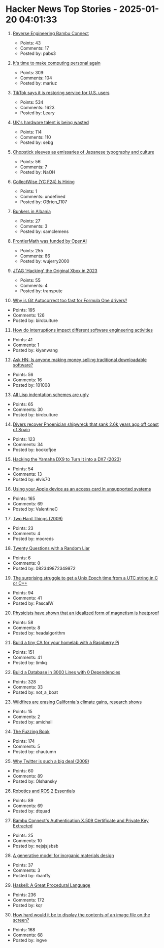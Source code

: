 # Hacker News Top Stories - 2025-01-20 04:01:33

1. [Reverse Engineering Bambu Connect](https://wiki.rossmanngroup.com/wiki/Reverse_Engineering_Bambu_Connect)
   - Points: 43
   - Comments: 17
   - Posted by: pabs3

2. [It's time to make computing personal again](https://www.vintagecomputing.com/index.php/archives/3292/the-pc-is-dead-its-time-to-make-computing-personal-again)
   - Points: 309
   - Comments: 104
   - Posted by: mariuz

3. [TikTok says it is restoring service for U.S. users](https://www.nbcnews.com/tech/tech-news/tiktok-says-restoring-service-us-users-rcna188320)
   - Points: 534
   - Comments: 1623
   - Posted by: Leary

4. [UK's hardware talent is being wasted](https://josef.cn/blog/uk-talent)
   - Points: 114
   - Comments: 110
   - Posted by: sebg

5. [Chopstick sleeves as emissaries of Japanese typography and culture](https://letterformarchive.org/news/this-just-in-chopstick-sleeves-as-emissaries-of-japanese-typography-and-culture/)
   - Points: 56
   - Comments: 7
   - Posted by: NaOH

6. [CollectWise (YC F24) Is Hiring](https://www.ycombinator.com/companies/collectwise/jobs/miUmVns-founding-engineer)
   - Points: 1
   - Comments: undefined
   - Posted by: OBrien_1107

7. [Bunkers in Albania](https://en.wikipedia.org/wiki/Bunkers_in_Albania)
   - Points: 27
   - Comments: 3
   - Posted by: samclemens

8. [FrontierMath was funded by OpenAI](https://www.lesswrong.com/posts/cu2E8wgmbdZbqeWqb/meemi-s-shortform)
   - Points: 255
   - Comments: 66
   - Posted by: wujerry2000

9. [JTAG 'Hacking' the Original Xbox in 2023](https://blog.ret2.io/2023/08/09/jtag-hacking-the-original-xbox-2023/)
   - Points: 55
   - Comments: 4
   - Posted by: transpute

10. [Why is Git Autocorrect too fast for Formula One drivers?](https://blog.gitbutler.com/why-is-git-autocorrect-too-fast-for-formula-one-drivers/)
   - Points: 195
   - Comments: 126
   - Posted by: birdculture

11. [How do interruptions impact different software engineering activities](https://rdel.substack.com/p/rdel-75-how-do-interruptions-impact)
   - Points: 41
   - Comments: 1
   - Posted by: kiyanwang

12. [Ask HN: Is anyone making money selling traditional downloadable software?](undefined)
   - Points: 56
   - Comments: 16
   - Posted by: 101008

13. [All Lisp indentation schemes are ugly](https://aartaka.me/lisp-indent.html)
   - Points: 65
   - Comments: 30
   - Posted by: birdculture

14. [Divers recover Phoenician shipwreck that sank 2.6k years ago off coast of Spain](https://www.smithsonianmag.com/smart-news/divers-recover-ancient-shipwreck-that-sank-2600-years-ago-off-the-coast-of-spain-180985778/)
   - Points: 123
   - Comments: 34
   - Posted by: bookofjoe

15. [Hacking the Yamaha DX9 to Turn It into a DX7 (2023)](https://ajxs.me/blog/Hacking_the_Yamaha_DX9_To_Turn_It_Into_a_DX7.html)
   - Points: 54
   - Comments: 13
   - Posted by: elvis70

16. [Using your Apple device as an access card in unsupported systems](https://github.com/kormax/apple-device-as-access-card)
   - Points: 165
   - Comments: 69
   - Posted by: ValentineC

17. [Two Hard Things (2009)](https://martinfowler.com/bliki/TwoHardThings.html)
   - Points: 23
   - Comments: 4
   - Posted by: mooreds

18. [Twenty Questions with a Random Liar](https://11011110.github.io/blog/2025/01/16/twenty-questions-random.html)
   - Points: 6
   - Comments: 0
   - Posted by: 082349872349872

19. [The surprising struggle to get a Unix Epoch time from a UTC string in C or C++](https://berthub.eu/articles/posts/how-to-get-a-unix-epoch-from-a-utc-date-time-string/)
   - Points: 94
   - Comments: 41
   - Posted by: PascalW

20. [Physicists have shown that an idealized form of magnetism is heatproof](https://www.quantamagazine.org/heat-destroys-all-order-except-for-in-this-one-special-case-20250116/)
   - Points: 58
   - Comments: 8
   - Posted by: headalgorithm

21. [Build a tiny CA for your homelab with a Raspberry Pi](https://smallstep.com/blog/build-a-tiny-ca-with-raspberry-pi-yubikey/)
   - Points: 151
   - Comments: 41
   - Posted by: timkq

22. [Build a Database in 3000 Lines with 0 Dependencies](https://build-your-own.org/blog/20251015_db_in_3000/)
   - Points: 328
   - Comments: 33
   - Posted by: not_a_boat

23. [Wildfires are erasing California's climate gains, research shows](https://news.uchicago.edu/story/wildfires-are-erasing-californias-climate-gains-research-shows)
   - Points: 15
   - Comments: 2
   - Posted by: amichail

24. [The Fuzzing Book](https://www.fuzzingbook.org/)
   - Points: 174
   - Comments: 5
   - Posted by: chautumn

25. [Why Twitter is such a big deal (2009)](https://paulgraham.com/twitter.html)
   - Points: 60
   - Comments: 89
   - Posted by: Olshansky

26. [Robotics and ROS 2 Essentials](https://henkirobotics.com/robotics-and-ros-2-essentials-course-announcement/)
   - Points: 89
   - Comments: 69
   - Posted by: dtquad

27. [Bambu Connect's Authentication X.509 Certificate and Private Key Extracted](https://hackaday.com/2025/01/19/bambu-connects-authentication-x-509-certificate-and-private-key-extracted/)
   - Points: 25
   - Comments: 10
   - Posted by: nejsjsjsbsb

28. [A generative model for inorganic materials design](https://www.nature.com/articles/s41586-025-08628-5)
   - Points: 37
   - Comments: 3
   - Posted by: rbanffy

29. [Haskell: A Great Procedural Language](https://entropicthoughts.com/haskell-procedural-programming)
   - Points: 236
   - Comments: 172
   - Posted by: kqr

30. [How hard would it be to display the contents of an image file on the screen?](https://wolf.nereid.pl/posts/image-viewer/)
   - Points: 168
   - Comments: 68
   - Posted by: ingve

